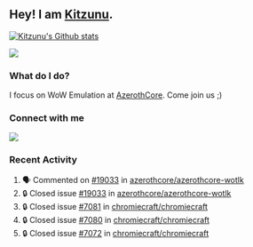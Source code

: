 ## Hey! I am [Kitzunu](https://Github.com/Kitzunu).

<!--<a href="https://github-readme-stats.kitzunu.vercel.app/api?username=Kitzunu&show_icons=true&theme=dark">
  <img align="center" src="https://github-readme-stats.kitzunu.vercel.app/api?username=Kitzunu&show_icons=true&theme=dark" />
</a>-->

[![Kitzunu's Github stats](https://github-readme-stats.vercel.app/api?username=kitzunu&theme=github_dark&show_icons=true)](https://github.com/Kitzunu)

<a href="https://github-readme-stats.kitzunu.vercel.app/api?username=Kitzunu&show_icons=true&theme=dark">
  <img align="center" src="https://github-readme-stats.vercel.app/api/top-langs/?username=Kitzunu&layout=compact&theme=dark" />
</a>

### What do I do?

I focus on WoW Emulation at [AzerothCore](https://Github.com/AzerothCore). Come join us ;)

### Connect with me
[![](https://img.shields.io/badge/AzerothCore%20Discord-Connect%20with%20me!-green)](https://discord.com/invite/gkt4y2x)

### Recent Activity

<!--START_SECTION:activity-->
1. 🗣 Commented on [#19033](https://github.com/azerothcore/azerothcore-wotlk/issues/19033#issuecomment-2156379587) in [azerothcore/azerothcore-wotlk](https://github.com/azerothcore/azerothcore-wotlk)
2. 🔒 Closed issue [#19033](https://github.com/azerothcore/azerothcore-wotlk/issues/19033) in [azerothcore/azerothcore-wotlk](https://github.com/azerothcore/azerothcore-wotlk)
3. 🔒 Closed issue [#7081](https://github.com/chromiecraft/chromiecraft/issues/7081) in [chromiecraft/chromiecraft](https://github.com/chromiecraft/chromiecraft)
4. 🔒 Closed issue [#7080](https://github.com/chromiecraft/chromiecraft/issues/7080) in [chromiecraft/chromiecraft](https://github.com/chromiecraft/chromiecraft)
5. 🔒 Closed issue [#7072](https://github.com/chromiecraft/chromiecraft/issues/7072) in [chromiecraft/chromiecraft](https://github.com/chromiecraft/chromiecraft)
<!--END_SECTION:activity-->
